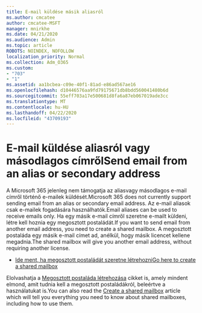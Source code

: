 ```yaml
---
title: E-mail küldése másik aliasról
ms.author: cmcatee
author: cmcatee-MSFT
manager: mnirkhe
ms.date: 04/21/2020
ms.audience: Admin
ms.topic: article
ROBOTS: NOINDEX, NOFOLLOW
localization_priority: Normal
ms.collection: Adm_O365
ms.custom:
- "703"
- "1"
ms.assetid: aa1bcbea-c09e-40f1-81ad-e86ad567ae16
ms.openlocfilehash: d10446576aa9fd79175671db8bdd560041480b6d
ms.sourcegitcommit: 55eff703a17e500681d8fa6a87eb067019ade3cc
ms.translationtype: MT
ms.contentlocale: hu-HU
ms.lasthandoff: 04/22/2020
ms.locfileid: "43709193"
---
```

# <a name="send-email-from-an-alias-or-secondary-address"></a><span data-ttu-id="9d409-102">E-mail küldése aliasról vagy másodlagos címről</span><span class="sxs-lookup"><span data-stu-id="9d409-102">Send email from an alias or secondary address</span></span>

<span data-ttu-id="9d409-103">A Microsoft 365 jelenleg nem támogatja az aliasvagy másodlagos e-mail címről történő e-mailek küldését.</span><span class="sxs-lookup"><span data-stu-id="9d409-103">Microsoft 365 does not currently support sending email from an alias or secondary email address.</span></span> <span data-ttu-id="9d409-104">Az e-mail aliasok csak e-mailek fogadására használhatók.</span><span class="sxs-lookup"><span data-stu-id="9d409-104">Email aliases can be used to receive emails only.</span></span> <span data-ttu-id="9d409-105">Ha egy másik e-mail címről szeretne e-mailt küldeni, létre kell hoznia egy megosztott postaládát.</span><span class="sxs-lookup"><span data-stu-id="9d409-105">If you want to send email from another email address, you need to create a shared mailbox.</span></span> <span data-ttu-id="9d409-106">A megosztott postaláda egy másik e-mail címet ad, anélkül, hogy másik licencet kellene megadnia.</span><span class="sxs-lookup"><span data-stu-id="9d409-106">The shared mailbox will give you another email address, without requiring another license.</span></span>
  
- [<span data-ttu-id="9d409-107">Ide ment, ha megosztott postaládát szeretne létrehozni</span><span class="sxs-lookup"><span data-stu-id="9d409-107">Go here to create a shared mailbox</span></span>](https://portal.office.com/AdminPortal/Home#/AssistedGuide/addemailoptions)

<span data-ttu-id="9d409-108">Elolvashatja a [Megosztott postaláda létrehozása](https://docs.microsoft.com/office365/admin/email/create-a-shared-mailbox) cikket is, amely mindent elmond, amit tudnia kell a megosztott postaládákról, beleértve a használatukat is.</span><span class="sxs-lookup"><span data-stu-id="9d409-108">You can also read the [Create a shared mailbox](https://docs.microsoft.com/office365/admin/email/create-a-shared-mailbox) article which will tell you everything you need to know about shared mailboxes, including how to use them.</span></span>